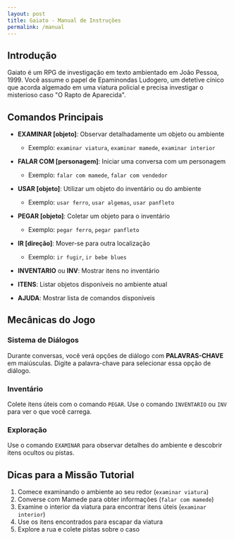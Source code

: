 ```yaml
---
layout: post
title: Gaiato - Manual de Instruções
permalink: /manual
---
```


## Introdução

Gaiato é um RPG de investigação em texto ambientado em João Pessoa, 1999. Você assume o papel de Epaminondas Ludogero, um detetive cínico que acorda algemado em uma viatura policial e precisa investigar o misterioso caso "O Rapto de Aparecida".


## Comandos Principais

- **EXAMINAR [objeto]**: Observar detalhadamente um objeto ou ambiente
  - Exemplo: `examinar viatura`, `examinar mamede`, `examinar interior`

- **FALAR COM [personagem]**: Iniciar uma conversa com um personagem
  - Exemplo: `falar com mamede`, `falar com vendedor`

- **USAR [objeto]**: Utilizar um objeto do inventário ou do ambiente
  - Exemplo: `usar ferro`, `usar algemas`, `usar panfleto`

- **PEGAR [objeto]**: Coletar um objeto para o inventário
  - Exemplo: `pegar ferro`, `pegar panfleto`

- **IR [direção]**: Mover-se para outra localização
  - Exemplo: `ir fugir`, `ir bebe blues`

- **INVENTARIO** ou **INV**: Mostrar itens no inventário

- **ITENS**: Listar objetos disponíveis no ambiente atual

- **AJUDA**: Mostrar lista de comandos disponíveis

## Mecânicas do Jogo

### Sistema de Diálogos
Durante conversas, você verá opções de diálogo com **PALAVRAS-CHAVE** em maiúsculas. Digite a palavra-chave para selecionar essa opção de diálogo.

### Inventário
Colete itens úteis com o comando `PEGAR`. Use o comando `INVENTARIO` ou `INV` para ver o que você carrega.

### Exploração
Use o comando `EXAMINAR` para observar detalhes do ambiente e descobrir itens ocultos ou pistas.

## Dicas para a Missão Tutorial

1. Comece examinando o ambiente ao seu redor (`examinar viatura`)
2. Converse com Mamede para obter informações (`falar com mamede`)
3. Examine o interior da viatura para encontrar itens úteis (`examinar interior`)
4. Use os itens encontrados para escapar da viatura
5. Explore a rua e colete pistas sobre o caso
